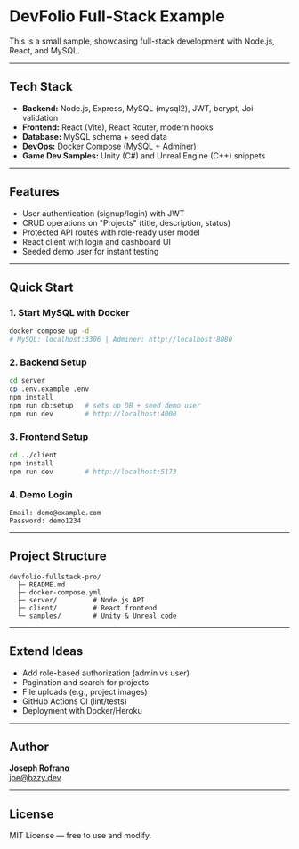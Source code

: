 # DevFolio Full-Stack Example

This is a small sample, showcasing full-stack development with Node.js, React, and MySQL.  

---

## Tech Stack
- **Backend:** Node.js, Express, MySQL (mysql2), JWT, bcrypt, Joi validation
- **Frontend:** React (Vite), React Router, modern hooks
- **Database:** MySQL schema + seed data
- **DevOps:** Docker Compose (MySQL + Adminer)
- **Game Dev Samples:** Unity (C#) and Unreal Engine (C++) snippets

---

## Features
- User authentication (signup/login) with JWT
- CRUD operations on "Projects" (title, description, status)
- Protected API routes with role-ready user model
- React client with login and dashboard UI
- Seeded demo user for instant testing

---

## Quick Start

### 1. Start MySQL with Docker
```bash
docker compose up -d
# MySQL: localhost:3306 | Adminer: http://localhost:8080
```

### 2. Backend Setup
```bash
cd server
cp .env.example .env
npm install
npm run db:setup   # sets up DB + seed demo user
npm run dev        # http://localhost:4000
```

### 3. Frontend Setup
```bash
cd ../client
npm install
npm run dev        # http://localhost:5173
```

### 4. Demo Login
```
Email: demo@example.com
Password: demo1234
```

---

## Project Structure
```
devfolio-fullstack-pro/
  ├─ README.md
  ├─ docker-compose.yml
  ├─ server/         # Node.js API
  ├─ client/         # React frontend
  └─ samples/        # Unity & Unreal code
```

---

## Extend Ideas
- Add role-based authorization (admin vs user)
- Pagination and search for projects
- File uploads (e.g., project images)
- GitHub Actions CI (lint/tests)
- Deployment with Docker/Heroku

---

## Author
**Joseph Rofrano**  
joe@bzzy.dev

---

## License
MIT License — free to use and modify.
